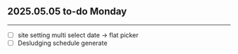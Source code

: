 ## 2025.05.05 to-do Monday

---

* [ ] site setting multi select date  -> flat picker
* [ ] Desludging schedule generate
